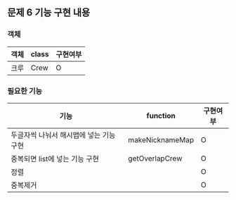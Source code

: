 ## 문제 6 기능 구현 내용

### 객체

| 객체  | class    | 구현여부 |
|-----|-------------|------|
| 크루  | Crew     | O    |

### 필요한 기능

| 기능                     | function    | 구현여부 |
|------------------------|-------------|------|
| 두글자씩 나눠서 해시맵에 넣는 기능 구현 | makeNicknameMap     | O    |
| 중복되면 list에 넣는 기능 구현    | getOverlapCrew     | O    |
| 정렬                     |     | O    |
| 중복제거                   |      | O    |

